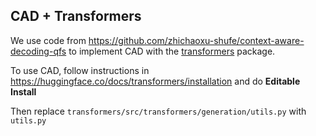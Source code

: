 ## CAD + Transformers
We use code from https://github.com/zhichaoxu-shufe/context-aware-decoding-qfs to implement CAD with the [transformers](https://huggingface.co/docs/transformers/installation) package.

To use CAD, follow instructions in https://huggingface.co/docs/transformers/installation and do <b>Editable Install</b>

Then replace `transformers/src/transformers/generation/utils.py` with `utils.py`
